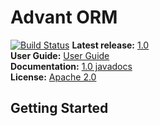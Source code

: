 # Advant ORM

[![Build Status](https://travis-ci.org/advantio/advant-orm.svg?branch=master)](https://travis-ci.org/advantio/advant-orm)
**Latest release:** [1.0](https://github.com/advantio/advant-orm/wiki/AdvantORM10)  
**User Guide:** [User Guide](https://github.com/advant-orm/wiki/UserGuide)  
**Documentation:** [1.0 javadocs](http://advantio.github.io/advant-orm/api-docs/1.0/javadoc/index.html)  
**License:** [Apache 2.0](http://www.apache.org/licenses/LICENSE-2.0)  

## Getting Started
